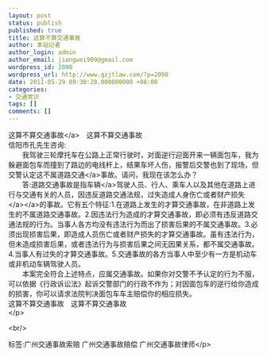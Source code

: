 ```yaml
---
layout: post
status: publish
published: true
title: 这算不算交通事故
author: 本站记者
author_login: admin
author_email: jiangwei909@gmail.com
wordpress_id: 2090
wordpress_url: http://www.gzjtlaw.com/?p=2090
date: 2011-05-29 09:30:28.000000000 +08:00
categories:
- 交通常识
tags: []
comments: []
---
```

<p>这算不算<a>交通事故<&#47;a>　这算不算交通事故<br>信阳市孔先生咨询:<br>　　我驾驶三轮摩托车在公路上正常行驶时，对面逆行迎面开来一辆面包车，我为躲避面包车而撞到了路边的电线杆上，结果车坏人伤，报警后交警也到了现场，但交警认定这不属<a>道路交通<&#47;a>事故。请问，我现在该怎么办？<br>　　答:道路交通事故是指<a>车辆<&#47;a>驾驶人员、行人、乘车人以及其他在道路上进行与交通有关的人员，因违反道路交通法规，过失造成人身伤亡或者<a>财产<a>损失<&#47;a><&#47;a>的事故。它有五个特征:1.在道路上发生的才算交通事故，在非道路上发生的不属道路交通事故。2.因违法行为造成的才算交通事故，即必须有违反道路交通法规的行为。当事人各方均没有违法行为而出了损害后果的不属交通事故。3.必须出现损害后果，即造成人员伤亡或者财产损失的才算交通事故。虽有违法行为，但未造成损害后果，或者违法行为与损害后果之间无因果关系，都不属交通事故。4.当事人有过失的才算交通事故。5.交通事故的各方当事人中至少有一方是机动车或非机动车辆驾驶人员。<br>　　本案完全符合上述特点，应属交通事故。如果你对交警不予认定的行为不服，可以依据《行政诉讼法》起诉交警部门的行政不作为；对因面包车的逆行给你造成的损害，你可以请求法院判决面包车车主赔偿你的相应损失。<br>这算不算交通事故　这算不算交通事故<br><&#47;p><br&#47;><p>标签:广州交通事故索赔 广州交通事故赔偿 广州交通事故律师<&#47;p>
